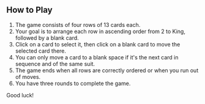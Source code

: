 ## How to Play

1. The game consists of four rows of 13 cards each.
2. Your goal is to arrange each row in ascending order from 2 to King, followed by a blank card.
3. Click on a card to select it, then click on a blank card to move the selected card there.
4. You can only move a card to a blank space if it's the next card in sequence and of the same suit.
5. The game ends when all rows are correctly ordered or when you run out of moves.
6. You have three rounds to complete the game.

Good luck!